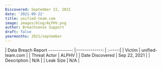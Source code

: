 ```yaml
---
Discovered: September 22, 2021
date: '2021-09-22'
title: unified-team.com
image: images/blog/ALPHV.png
author: Breachsense Support
draft: false
yearmonths: 2021/september
---
```



| Data Breach Report
------------:   |:-------------:    | :-----:|
| Victim    | unified-team.com      | 
| Threat Actor    | ALPHV      | 
| Date Discovered    | Sep 22, 2021      | 
| Description    | N/A      | 
| Leak Size    | N/A      | 

